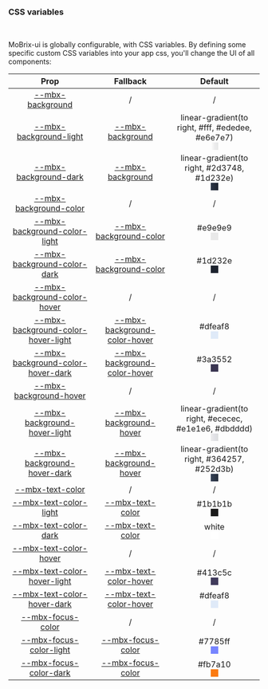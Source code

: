 ### CSS variables

<br>

MoBrix-ui is globally configurable, with CSS variables. By defining some specific custom CSS variables into your app css, you'll change the UI of all components:


| <div style='text-align:center;margin:auto;'>Prop</div> | <div style='text-align:center;margin:auto;'>Fallback</div> | <div style='text-align:center;margin:auto;'>Default</div> |
| ------------------------------------------------------ | ---------------------------------------------------------- | --------------------------------------------------------- |
| <div style='text-align:center;margin:auto;'>[--mbx-background](https//cianciarusocataldo.github.io/mobrix-ui/docs/components/global/css-vars/-mbx-background)</div> | <div style='text-align:center;margin:auto;'>/</div> | <div style='text-align:center;margin:auto;'>/</div> |
| <div style='text-align:center;margin:auto;'>[--mbx-background-light](https//cianciarusocataldo.github.io/mobrix-ui/docs/components/global/css-vars/-mbx-background-light)</div> | <div style='text-align:center;margin:auto;'>[--mbx-background](https//cianciarusocataldo.github.io/mobrix-ui/docs/components/global/css-vars/-mbx-background)</div> | <div style='text-align:center;margin:auto;'><div><div style='text-align:center;margin-auto;'>linear-gradient(to right, #fff, #ededee, #e6e7e7)</div><div style='text-align:center;margin-auto;'><div style='background:linear-gradient(to right, #fff, #ededee, #e6e7e7);margin:auto; width:15px; height:15px;'/></div></div></div> |
| <div style='text-align:center;margin:auto;'>[--mbx-background-dark](https//cianciarusocataldo.github.io/mobrix-ui/docs/components/global/css-vars/-mbx-background-dark)</div> | <div style='text-align:center;margin:auto;'>[--mbx-background](https//cianciarusocataldo.github.io/mobrix-ui/docs/components/global/css-vars/-mbx-background)</div> | <div style='text-align:center;margin:auto;'><div><div style='text-align:center;margin-auto;'>linear-gradient(to right, #2d3748, #1d232e)</div><div style='text-align:center;margin-auto;'><div style='background:linear-gradient(to right, #2d3748, #1d232e);margin:auto; width:15px; height:15px;'/></div></div></div> |
| <div style='text-align:center;margin:auto;'>[--mbx-background-color](https//cianciarusocataldo.github.io/mobrix-ui/docs/components/global/css-vars/-mbx-background-color)</div> | <div style='text-align:center;margin:auto;'>/</div> | <div style='text-align:center;margin:auto;'>/</div> |
| <div style='text-align:center;margin:auto;'>[--mbx-background-color-light](https//cianciarusocataldo.github.io/mobrix-ui/docs/components/global/css-vars/-mbx-background-color-light)</div> | <div style='text-align:center;margin:auto;'>[--mbx-background-color](https//cianciarusocataldo.github.io/mobrix-ui/docs/components/global/css-vars/-mbx-background-color)</div> | <div style='text-align:center;margin:auto;'><div><div style='text-align:center;margin-auto;'>#e9e9e9</div><div style='text-align:center;margin-auto;'><div style='background:#e9e9e9;margin:auto; width:15px; height:15px;'/></div></div></div> |
| <div style='text-align:center;margin:auto;'>[--mbx-background-color-dark](https//cianciarusocataldo.github.io/mobrix-ui/docs/components/global/css-vars/-mbx-background-color-dark)</div> | <div style='text-align:center;margin:auto;'>[--mbx-background-color](https//cianciarusocataldo.github.io/mobrix-ui/docs/components/global/css-vars/-mbx-background-color)</div> | <div style='text-align:center;margin:auto;'><div><div style='text-align:center;margin-auto;'>#1d232e</div><div style='text-align:center;margin-auto;'><div style='background:#1d232e;margin:auto; width:15px; height:15px;'/></div></div></div> |
| <div style='text-align:center;margin:auto;'>[--mbx-background-color-hover](https//cianciarusocataldo.github.io/mobrix-ui/docs/components/global/css-vars/-mbx-background-color-hover)</div> | <div style='text-align:center;margin:auto;'>/</div> | <div style='text-align:center;margin:auto;'>/</div> |
| <div style='text-align:center;margin:auto;'>[--mbx-background-color-hover-light](https//cianciarusocataldo.github.io/mobrix-ui/docs/components/global/css-vars/-mbx-background-color-hover-light)</div> | <div style='text-align:center;margin:auto;'>[--mbx-background-color-hover](https//cianciarusocataldo.github.io/mobrix-ui/docs/components/global/css-vars/-mbx-background-color-hover)</div> | <div style='text-align:center;margin:auto;'><div><div style='text-align:center;margin-auto;'>#dfeaf8</div><div style='text-align:center;margin-auto;'><div style='background:#dfeaf8;margin:auto; width:15px; height:15px;'/></div></div></div> |
| <div style='text-align:center;margin:auto;'>[--mbx-background-color-hover-dark](https//cianciarusocataldo.github.io/mobrix-ui/docs/components/global/css-vars/-mbx-background-color-hover-dark)</div> | <div style='text-align:center;margin:auto;'>[--mbx-background-color-hover](https//cianciarusocataldo.github.io/mobrix-ui/docs/components/global/css-vars/-mbx-background-color-hover)</div> | <div style='text-align:center;margin:auto;'><div><div style='text-align:center;margin-auto;'>#3a3552</div><div style='text-align:center;margin-auto;'><div style='background:#3a3552;margin:auto; width:15px; height:15px;'/></div></div></div> |
| <div style='text-align:center;margin:auto;'>[--mbx-background-hover](https//cianciarusocataldo.github.io/mobrix-ui/docs/components/global/css-vars/-mbx-background-hover)</div> | <div style='text-align:center;margin:auto;'>/</div> | <div style='text-align:center;margin:auto;'>/</div> |
| <div style='text-align:center;margin:auto;'>[--mbx-background-hover-light](https//cianciarusocataldo.github.io/mobrix-ui/docs/components/global/css-vars/-mbx-background-hover-light)</div> | <div style='text-align:center;margin:auto;'>[--mbx-background-hover](https//cianciarusocataldo.github.io/mobrix-ui/docs/components/global/css-vars/-mbx-background-hover)</div> | <div style='text-align:center;margin:auto;'><div><div style='text-align:center;margin-auto;'>linear-gradient(to right, #ececec, #e1e1e6, #dbdddd)</div><div style='text-align:center;margin-auto;'><div style='background:linear-gradient(to right, #ececec, #e1e1e6, #dbdddd);margin:auto; width:15px; height:15px;'/></div></div></div> |
| <div style='text-align:center;margin:auto;'>[--mbx-background-hover-dark](https//cianciarusocataldo.github.io/mobrix-ui/docs/components/global/css-vars/-mbx-background-hover-dark)</div> | <div style='text-align:center;margin:auto;'>[--mbx-background-hover](https//cianciarusocataldo.github.io/mobrix-ui/docs/components/global/css-vars/-mbx-background-hover)</div> | <div style='text-align:center;margin:auto;'><div><div style='text-align:center;margin-auto;'>linear-gradient(to right, #364257, #252d3b)</div><div style='text-align:center;margin-auto;'><div style='background:linear-gradient(to right, #364257, #252d3b);margin:auto; width:15px; height:15px;'/></div></div></div> |
| <div style='text-align:center;margin:auto;'>[--mbx-text-color](https//cianciarusocataldo.github.io/mobrix-ui/docs/components/global/css-vars/-mbx-text-color)</div> | <div style='text-align:center;margin:auto;'>/</div> | <div style='text-align:center;margin:auto;'>/</div> |
| <div style='text-align:center;margin:auto;'>[--mbx-text-color-light](https//cianciarusocataldo.github.io/mobrix-ui/docs/components/global/css-vars/-mbx-text-color-light)</div> | <div style='text-align:center;margin:auto;'>[--mbx-text-color](https//cianciarusocataldo.github.io/mobrix-ui/docs/components/global/css-vars/-mbx-text-color)</div> | <div style='text-align:center;margin:auto;'><div><div style='text-align:center;margin-auto;'>#1b1b1b</div><div style='text-align:center;margin-auto;'><div style='background:#1b1b1b;margin:auto; width:15px; height:15px;'/></div></div></div> |
| <div style='text-align:center;margin:auto;'>[--mbx-text-color-dark](https//cianciarusocataldo.github.io/mobrix-ui/docs/components/global/css-vars/-mbx-text-color-dark)</div> | <div style='text-align:center;margin:auto;'>[--mbx-text-color](https//cianciarusocataldo.github.io/mobrix-ui/docs/components/global/css-vars/-mbx-text-color)</div> | <div style='text-align:center;margin:auto;'><div><div style='text-align:center;margin-auto;'>white</div><div style='text-align:center;margin-auto;'><div style='background:white;margin:auto; width:15px; height:15px;'/></div></div></div> |
| <div style='text-align:center;margin:auto;'>[--mbx-text-color-hover](https//cianciarusocataldo.github.io/mobrix-ui/docs/components/global/css-vars/-mbx-text-color-hover)</div> | <div style='text-align:center;margin:auto;'>/</div> | <div style='text-align:center;margin:auto;'>/</div> |
| <div style='text-align:center;margin:auto;'>[--mbx-text-color-hover-light](https//cianciarusocataldo.github.io/mobrix-ui/docs/components/global/css-vars/-mbx-text-color-hover-light)</div> | <div style='text-align:center;margin:auto;'>[--mbx-text-color-hover](https//cianciarusocataldo.github.io/mobrix-ui/docs/components/global/css-vars/-mbx-text-color-hover)</div> | <div style='text-align:center;margin:auto;'><div><div style='text-align:center;margin-auto;'>#413c5c</div><div style='text-align:center;margin-auto;'><div style='background:#413c5c;margin:auto; width:15px; height:15px;'/></div></div></div> |
| <div style='text-align:center;margin:auto;'>[--mbx-text-color-hover-dark](https//cianciarusocataldo.github.io/mobrix-ui/docs/components/global/css-vars/-mbx-text-color-hover-dark)</div> | <div style='text-align:center;margin:auto;'>[--mbx-text-color-hover](https//cianciarusocataldo.github.io/mobrix-ui/docs/components/global/css-vars/-mbx-text-color-hover)</div> | <div style='text-align:center;margin:auto;'><div><div style='text-align:center;margin-auto;'>#dfeaf8</div><div style='text-align:center;margin-auto;'><div style='background:#dfeaf8;margin:auto; width:15px; height:15px;'/></div></div></div> |
| <div style='text-align:center;margin:auto;'>[--mbx-focus-color](https//cianciarusocataldo.github.io/mobrix-ui/docs/components/global/css-vars/-mbx-focus-color)</div> | <div style='text-align:center;margin:auto;'>/</div> | <div style='text-align:center;margin:auto;'>/</div> |
| <div style='text-align:center;margin:auto;'>[--mbx-focus-color-light](https//cianciarusocataldo.github.io/mobrix-ui/docs/components/global/css-vars/-mbx-focus-color-light)</div> | <div style='text-align:center;margin:auto;'>[--mbx-focus-color](https//cianciarusocataldo.github.io/mobrix-ui/docs/components/global/css-vars/-mbx-focus-color)</div> | <div style='text-align:center;margin:auto;'><div><div style='text-align:center;margin-auto;'>#7785ff</div><div style='text-align:center;margin-auto;'><div style='background:#7785ff;margin:auto; width:15px; height:15px;'/></div></div></div> |
| <div style='text-align:center;margin:auto;'>[--mbx-focus-color-dark](https//cianciarusocataldo.github.io/mobrix-ui/docs/components/global/css-vars/-mbx-focus-color-dark)</div> | <div style='text-align:center;margin:auto;'>[--mbx-focus-color](https//cianciarusocataldo.github.io/mobrix-ui/docs/components/global/css-vars/-mbx-focus-color)</div> | <div style='text-align:center;margin:auto;'><div><div style='text-align:center;margin-auto;'>#fb7a10</div><div style='text-align:center;margin-auto;'><div style='background:#fb7a10;margin:auto; width:15px; height:15px;'/></div></div></div> |
